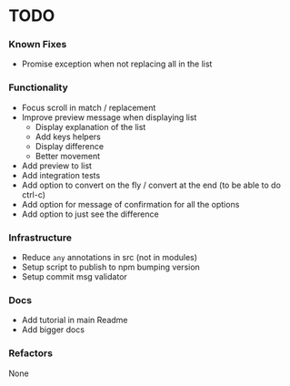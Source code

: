 # TODO

### Known Fixes

- Promise exception when not replacing all in the list

### Functionality

- Focus scroll in match / replacement
- Improve preview message when displaying list
  - Display explanation of the list
  - Add keys helpers
  - Display difference
  - Better movement
- Add preview to list
- Add integration tests
- Add option to convert on the fly / convert at the end (to be able to do ctrl-c)
- Add option for message of confirmation for all the options
- Add option to just see the difference

### Infrastructure

- Reduce `any` annotations in src (not in modules)
- Setup script to publish to npm bumping version
- Setup commit msg validator

### Docs

- Add tutorial in main Readme
- Add bigger docs

### Refactors

None
